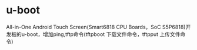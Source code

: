 # u-boot
All-in-One Android Touch Screen(Smart6818 CPU Boards，SoC S5P6818)开发板的u-boot，增加ping,tftp命令(tftpboot 下载文件命令，tftpput 上传文件命令)
